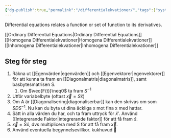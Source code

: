 ```yaml
---
{"dg-publish":true,"permalink":"/differentialekvationer/","tags":["systemochtransformer"]}
---
```



Differential equations relates a function or set of function to its derivatives.

[[Ordinary Differential Equations\|Ordinary Differential Equations]]
[[Homogena Differentialekvationer\|Homogena Differentialekvationer]]
[[Inhomogena Differentialekvationer\|Inhomogena Differentialekvationer]]

## Steg för steg
1. Räkna ut [[Egenvärden\|egenvärden]] och [[Egenvektorer\|egenvektorer]] för att kunna ta fram en [[Diagonalmatris\|diagonalmatris]], samt basbytesmatrisen S.
	1. Om $\vec{F(t)}\neq0$ ta fram $S^{-1}$
2. Utför variabelbyte (oftast $\vec{x}=S\hat{x}$) 
3. Om A är [[Diagonalisering\|diagonaliserbar]] kan den skrivas om som $SDS^{-1}$. Nu kan du byta ut dina äckliga x mot fina x med hattar.
4. Sätt in alla värden du har, och ta fram uttryck för $\hat{x}'$. Använd [[Integrerande Faktor\|integrerande faktor]] för att få fram $\hat{x}$. 
5. $\vec{x}=S\hat{x}$, dvs multiplicera med S för att få fram $\vec{x}$. 
6. Använd eventuella begynnelsevillkor. kukhuvud 🤪
